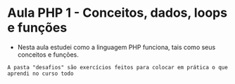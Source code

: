 # Aula PHP 1 - Conceitos, dados, loops e funções

- Nesta aula estudei como a linguagem PHP funciona, tais como seus conceitos e funções.

```
A pasta "desafios" são exercícios feitos para colocar em prática o que aprendi no curso todo 

